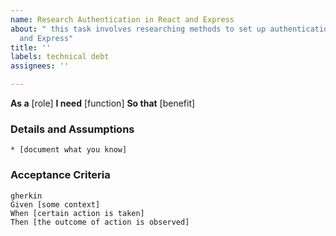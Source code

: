 ```yaml
---
name: Research Authentication in React and Express
about: " this task involves researching methods to set up authentication in both React
  and Express"
title: ''
labels: technical debt
assignees: ''

---
```


**As a** [role]
**I need** [function]
**So that** [benefit]

### Details and Assumptions
    * [document what you know]

### Acceptance Criteria
    gherkin
    Given [some context]
    When [certain action is taken]
    Then [the outcome of action is observed]
